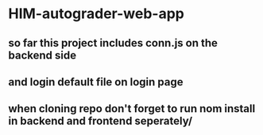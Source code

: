 # HIM-autograder-web-app



## so far this project includes conn.js on the backend side
## and login default file on login page
## when cloning repo don't forget to run nom install in backend and frontend seperately/
